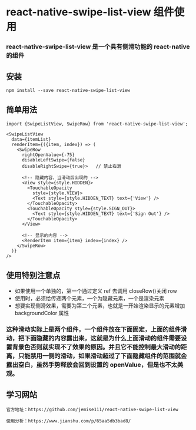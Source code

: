 # react-native-swipe-list-view 组件使用

### react-native-swipe-list-view 是一个具有侧滑功能的 react-native 的组件

## 安装

```
npm install --save react-native-swipe-list-view
```

## 简单用法

```
import {SwipeListView, SwipeRow} from 'react-native-swipe-list-view';

<SwipeListView
  data={itemList}
  renderItem={({item, index}) => (
    <SwipeRow
      rightOpenValue={-75}
      disableLeftSwipe={false}
      disableRightSwipe={true}>   // 禁止右滑

      <!-- 隐藏内容，当滑动后出现的 -->
      <View style={style.HIDDEN}>
        <TouchableOpacity
          style={style.VIEW}>
          <Text style={style.HIDDEN_TEXT} text={'View'} />
        </TouchableOpacity>
        <TouchableOpacity style={style.SIGN_OUT}>
          <Text style={style.HIDDEN_TEXT} text={'Sign Out'} />
        </TouchableOpacity>
      </View>

      <!-- 显示的内容 -->
      <RenderItem item={item} index={index} />
    </SwipeRow>
  )}
/>
```

## 使用<SwipeRow>特别注意点

- 如果使用一个单独的<SwipeRow>，第一个通过定义 ref 去调用 closeRow()关闭 row
- 使用<SwipeRow>时，必须给<SwipeRow>传递两个元素，一个为隐藏元素，一个是渲染元素
- 想要实现侧滑效果，需要为第二个元素，也就是一开始渲染显示的元素增加 backgroundColor 属性

### 这种滑动实际上是两个组件，一个组件放在下面固定，上面的组件滑动，把下面隐藏的内容露出来，这就是为什么上面滑动的组件需要设置背景色否则就实现不了效果的原因。并且它不能控制最大滑动的距离，只能禁用一侧的滑动，如果滑动超过了下面隐藏组件的范围就会露出空白，虽然手势释放会回到设置的 openValue，但是也不太美观。

## 学习网站

```
官方地址：https://github.com/jemise111/react-native-swipe-list-view

使用分析：https://www.jianshu.com/p/65aa5db3bad8/
```
